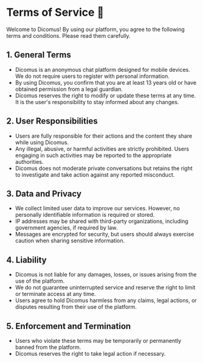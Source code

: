 # Terms of Service 📜

Welcome to Dicomus! By using our platform, you agree to the following terms and conditions. Please read them carefully.

## 1. General Terms
- Dicomus is an anonymous chat platform designed for mobile devices. We do not require users to register with personal information.
- By using Dicomus, you confirm that you are at least 13 years old or have obtained permission from a legal guardian.
- Dicomus reserves the right to modify or update these terms at any time. It is the user's responsibility to stay informed about any changes.

## 2. User Responsibilities
- Users are fully responsible for their actions and the content they share while using Dicomus.
- Any illegal, abusive, or harmful activities are strictly prohibited. Users engaging in such activities may be reported to the appropriate authorities.
- Dicomus does not moderate private conversations but retains the right to investigate and take action against any reported misconduct.

## 3. Data and Privacy
- We collect limited user data to improve our services. However, no personally identifiable information is required or stored.
- IP addresses may be shared with third-party organizations, including government agencies, if required by law.
- Messages are encrypted for security, but users should always exercise caution when sharing sensitive information.

## 4. Liability
- Dicomus is not liable for any damages, losses, or issues arising from the use of the platform.
- We do not guarantee uninterrupted service and reserve the right to limit or terminate access at any time.
- Users agree to hold Dicomus harmless from any claims, legal actions, or disputes resulting from their use of the platform.

## 5. Enforcement and Termination
- Users who violate these terms may be temporarily or permanently banned from the platform.
- Dicomus reserves the right to take legal action if necessary.

